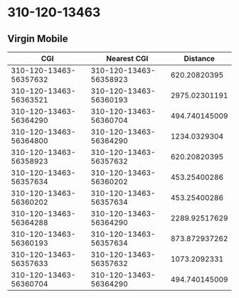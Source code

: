 # 310-120-13463
## Virgin Mobile


| CGI | Nearest CGI | Distance |
|-----|-------------|----------|
| 310-120-13463-56357632 | 310-120-13463-56358923 | 620.20820395 |
| 310-120-13463-56363521 | 310-120-13463-56360193 | 2975.02301191 |
| 310-120-13463-56364290 | 310-120-13463-56360704 | 494.740145009 |
| 310-120-13463-56364800 | 310-120-13463-56364290 | 1234.0329304 |
| 310-120-13463-56358923 | 310-120-13463-56357632 | 620.20820395 |
| 310-120-13463-56357634 | 310-120-13463-56360202 | 453.25400286 |
| 310-120-13463-56360202 | 310-120-13463-56357634 | 453.25400286 |
| 310-120-13463-56364288 | 310-120-13463-56364290 | 2289.92517629 |
| 310-120-13463-56360193 | 310-120-13463-56357634 | 873.872937262 |
| 310-120-13463-56357633 | 310-120-13463-56357632 | 1073.2092331 |
| 310-120-13463-56360704 | 310-120-13463-56364290 | 494.740145009 |
